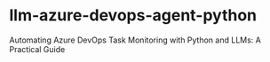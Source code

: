 # llm-azure-devops-agent-python
Automating Azure DevOps Task Monitoring with Python and LLMs: A Practical Guide
